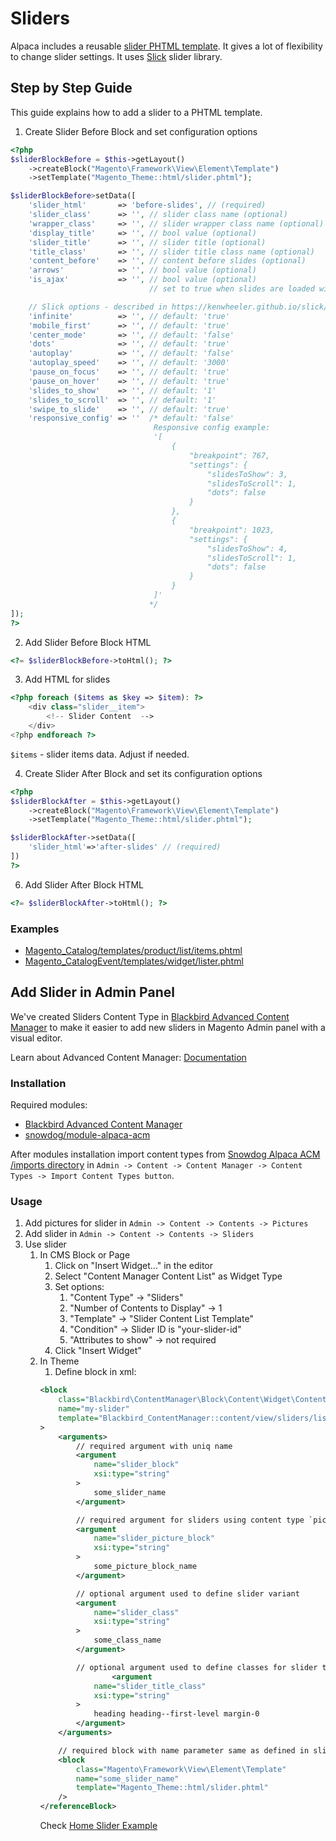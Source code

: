 # Sliders
Alpaca includes a reusable [slider PHTML template](https://github.com/SnowdogApps/magento2-alpaca-theme/tree/master/Magento_Theme/templates/html/slider.phtml). It gives a lot of flexibility to change slider settings. It uses [Slick](https://kenwheeler.github.io/slick/) slider library.
## Step by Step Guide
This guide explains how to add a slider to a PHTML template.
1. Create Slider Before Block and set configuration options
```php
<?php
$sliderBlockBefore = $this->getLayout()
    ->createBlock("Magento\Framework\View\Element\Template")
    ->setTemplate("Magento_Theme::html/slider.phtml");

$sliderBlockBefore>setData([
    'slider_html'       => 'before-slides', // (required)
    'slider_class'      => '', // slider class name (optional)
    'wrapper_class'     => '', // slider wrapper class name (optional)
    'display_title'     => '', // bool value (optional)
    'slider_title'      => '', // slider title (optional)
    'title_class'       => '', // slider title class name (optional)
    'content_before'    => '', // content before slides (optional)
    'arrows'            => '', // bool value (optional)
    'is_ajax'           => '', // bool value (optional)
                               // set to true when slides are loaded with

    // Slick options - described in https://kenwheeler.github.io/slick/#settings
    'infinite'          => '', // default: 'true'
    'mobile_first'      => '', // default: 'true'
    'center_mode'       => '', // default: 'false'
    'dots'              => '', // default: 'true'
    'autoplay'          => '', // default: 'false'
    'autoplay_speed'    => '', // default: '3000'
    'pause_on_focus'    => '', // default: 'true'
    'pause_on_hover'    => '', // default: 'true'
    'slides_to_show'    => '', // default: '1'
    'slides_to_scroll'  => '', // default: '1'
    'swipe_to_slide'    => '', // default: 'true'
    'responsive_config' => ''  /* default: 'false'
                                Responsive config example:
                                '[
                                    {
                                        "breakpoint": 767,
                                        "settings": {
                                            "slidesToShow": 3,
                                            "slidesToScroll": 1,
                                            "dots": false
                                        }
                                    },
                                    {
                                        "breakpoint": 1023,
                                        "settings": {
                                            "slidesToShow": 4,
                                            "slidesToScroll": 1,
                                            "dots": false
                                        }
                                    }
                                ]'
                               */
]);
?>
```
2. Add Slider Before Block HTML
``` php
<?= $sliderBlockBefore->toHtml(); ?>
```

3. Add HTML for slides
```php
<?php foreach ($items as $key => $item): ?>
    <div class="slider__item">
        <!-- Slider Content  -->
    </div>
<?php endforeach ?>
```
`$items` - slider items data. Adjust if needed.

4. Create Slider After Block and set its configuration options
```php
<?php
$sliderBlockAfter = $this->getLayout()
    ->createBlock("Magento\Framework\View\Element\Template")
    ->setTemplate("Magento_Theme::html/slider.phtml");

$sliderBlockAfter->setData([
    'slider_html'=>'after-slides' // (required)
])
?>
```

6. Add Slider After Block HTML
```php
<?= $sliderBlockAfter->toHtml(); ?>
```

### Examples
* [Magento_Catalog/templates/product/list/items.phtml](https://github.com/SnowdogApps/magento2-alpaca-theme/tree/master/Magento_Catalog/templates/product/list/items.phtml)
* [Magento_CatalogEvent/templates/widget/lister.phtml](https://github.com/SnowdogApps/magento2-alpaca-theme/tree/master/Magento_CatalogEvent/templates/widget/lister.phtml)

## Add Slider in Admin Panel
We've created Sliders Content Type in [Blackbird Advanced Content Manager](https://www.advancedcontentmanager.com/) to make it easier to add new sliders in Magento Admin panel with a visual editor.

Learn about Advanced Content Manager: [Documentation](https://www.advancedcontentmanager.com/en/extension-advanced-content-manager-magento-2/documentation)
### Installation
Required modules:
* [Blackbird Advanced Content Manager](https://www.advancedcontentmanager.com/)
* [snowdog/module-alpaca-acm](https://github.com/SnowdogApps/magento2-alpaca-acm)

After modules installation import content types from [Snowdog Alpaca ACM /imports directory](https://github.com/SnowdogApps/magento2-alpaca-acm/tree/master/imports) in `Admin -> Content -> Content Manager -> Content Types -> Import Content Types button`.
### Usage
1. Add pictures for slider in `Admin -> Content -> Contents -> Pictures`
2. Add slider in `Admin -> Content -> Contents -> Sliders`
3. Use slider
    1. In CMS Block or Page
        1. Click on "Insert Widget..." in the editor
        2. Select "Content Manager Content List" as Widget Type
        3. Set options:
            1. "Content Type" -> "Sliders"
            2. "Number of Contents to Display" -> 1
            3. "Template" -> "Slider Content List Template"
            4. "Condition" -> Slider ID is "your-slider-id"
            5. "Attributes to show" -> not required
        4. Click "Insert Widget"
    2. In Theme
        1. Define block in xml:
        ```xml
        <block
            class="Blackbird\ContentManager\Block\Content\Widget\ContentList"
            name="my-slider"
            template="Blackbird_ContentManager::content/view/sliders/list.phtml"
        >
            <arguments>
                // required argument with uniq name
                <argument
                    name="slider_block"
                    xsi:type="string"
                >
                    some_slider_name
                </argument>

                // required argument for sliders using content type `pictures` as slides, e.g. slider--full-width
                <argument
                    name="slider_picture_block"
                    xsi:type="string"
                >
                    some_picture_block_name
                </argument>

                // optional argument used to define slider variant
                <argument
                    name="slider_class"
                    xsi:type="string"
                >
                    some_class_name
                </argument>

                // optional argument used to define classes for slider title
                        <argument
                    name="slider_title_class"
                    xsi:type="string"
                >
                    heading heading--first-level margin-0
                </argument>
            </arguments>

            // required block with name parameter same as defined in slider_block argument
            <block
                class="Magento\Framework\View\Element\Template"
                name="some_slider_name"
                template="Magento_Theme::html/slider.phtml"
            />
        </referenceBlock>
        ```
        Check [Home Slider Example](https://github.com/SnowdogApps/magento2-alpaca-acm/blob/master/view/frontend/layout/cms_index_index.xml#L21)
